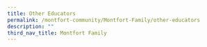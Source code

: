 ```yaml
---
title: Other Educators
permalink: /montfort-community/Montfort-Family/other-educators
description: ""
third_nav_title: Montfort Family
---
```

